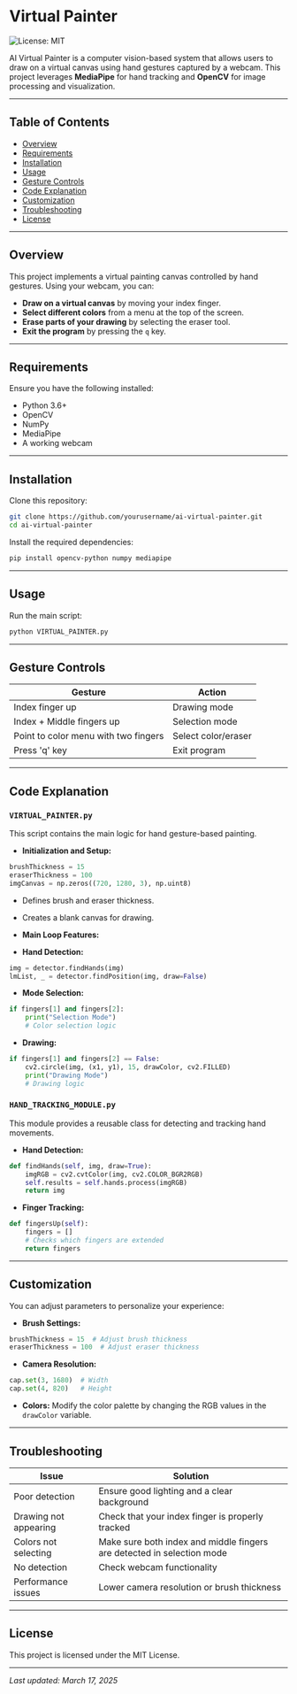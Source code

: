 # Virtual Painter

![License: MIT](https://img.shields.io/badge/License-MIT-yellow.svg)

AI Virtual Painter is a computer vision-based system that allows users to draw on a virtual canvas using hand gestures captured by a webcam. This project leverages **MediaPipe** for hand tracking and **OpenCV** for image processing and visualization.

---

## Table of Contents

- [Overview](#overview)
- [Requirements](#requirements)
- [Installation](#installation)
- [Usage](#usage)
- [Gesture Controls](#gesture-controls)
- [Code Explanation](#code-explanation)
- [Customization](#customization)
- [Troubleshooting](#troubleshooting)
- [License](#license)

---

## Overview

This project implements a virtual painting canvas controlled by hand gestures. Using your webcam, you can:

- **Draw on a virtual canvas** by moving your index finger.
- **Select different colors** from a menu at the top of the screen.
- **Erase parts of your drawing** by selecting the eraser tool.
- **Exit the program** by pressing the `q` key.

---

## Requirements

Ensure you have the following installed:

- Python 3.6+
- OpenCV
- NumPy
- MediaPipe
- A working webcam

---

## Installation

Clone this repository:

```bash
git clone https://github.com/yourusername/ai-virtual-painter.git
cd ai-virtual-painter
```

Install the required dependencies:

```bash
pip install opencv-python numpy mediapipe
```

---

## Usage

Run the main script:

```bash
python VIRTUAL_PAINTER.py
```

---

## Gesture Controls

| Gesture | Action |
|-----------------|------------------------|
| Index finger up | Drawing mode |
| Index + Middle fingers up | Selection mode |
| Point to color menu with two fingers | Select color/eraser |
| Press 'q' key | Exit program |

---

## Code Explanation

### `VIRTUAL_PAINTER.py`

This script contains the main logic for hand gesture-based painting.

- **Initialization and Setup:**
```python
brushThickness = 15
eraserThickness = 100
imgCanvas = np.zeros((720, 1280, 3), np.uint8)
```
- Defines brush and eraser thickness.
- Creates a blank canvas for drawing.

- **Main Loop Features:**

- **Hand Detection:**
```python
img = detector.findHands(img)
lmList, _ = detector.findPosition(img, draw=False)
```
- **Mode Selection:**
```python
if fingers[1] and fingers[2]:
    print("Selection Mode")
    # Color selection logic
```
- **Drawing:**
```python
if fingers[1] and fingers[2] == False:
    cv2.circle(img, (x1, y1), 15, drawColor, cv2.FILLED)
    print("Drawing Mode")
    # Drawing logic
```

### `HAND_TRACKING_MODULE.py`

This module provides a reusable class for detecting and tracking hand movements.

- **Hand Detection:**
```python
def findHands(self, img, draw=True):
    imgRGB = cv2.cvtColor(img, cv2.COLOR_BGR2RGB)
    self.results = self.hands.process(imgRGB)
    return img
```
- **Finger Tracking:**
```python
def fingersUp(self):
    fingers = []
    # Checks which fingers are extended
    return fingers
```

---

## Customization

You can adjust parameters to personalize your experience:

- **Brush Settings:**
```python
brushThickness = 15  # Adjust brush thickness
eraserThickness = 100  # Adjust eraser thickness
```
- **Camera Resolution:**
```python
cap.set(3, 1680)  # Width
cap.set(4, 820)   # Height
```
- **Colors:**
Modify the color palette by changing the RGB values in the `drawColor` variable.

---

## Troubleshooting

| Issue | Solution |
|------------------------|-----------------------------------------------|
| Poor detection | Ensure good lighting and a clear background |
| Drawing not appearing | Check that your index finger is properly tracked |
| Colors not selecting | Make sure both index and middle fingers are detected in selection mode |
| No detection | Check webcam functionality |
| Performance issues | Lower camera resolution or brush thickness |

---

## License

This project is licensed under the MIT License.

---

_Last updated: March 17, 2025_
